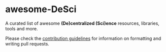 # awesome-DeSci


A curated list of awesome **(De)centralized (Sci)ence** resources, libraries, tools and more.

Please check the <a href="CONTRIBUTING.md">contribution guidelines</a> for information on formatting and writing pull requests.
  

